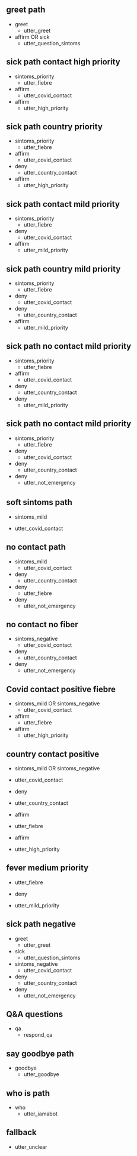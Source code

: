 ## greet path
* greet
  - utter_greet
* affirm OR sick
  - utter_question_sintoms

## sick path contact high priority
* sintoms_priority
  - utter_fiebre
* affirm
  - utter_covid_contact
* affirm
  - utter_high_priority

## sick path country priority
* sintoms_priority
  - utter_fiebre
* affirm
  - utter_covid_contact
* deny 
  - utter_country_contact
* affirm
  - utter_high_priority

## sick path contact mild priority
* sintoms_priority
  - utter_fiebre
* deny
  - utter_covid_contact
* affirm 
  - utter_mild_priority

## sick path country mild priority
* sintoms_priority
  - utter_fiebre
* deny
  - utter_covid_contact
* deny 
  - utter_country_contact
* affirm
  - utter_mild_priority 

## sick path no contact mild priority
* sintoms_priority
  - utter_fiebre
* affirm
  - utter_covid_contact
* deny 
  - utter_country_contact
* deny
  - utter_mild_priority

## sick path no contact mild priority
* sintoms_priority
  - utter_fiebre
* deny
  - utter_covid_contact
* deny 
  - utter_country_contact
* deny
  - utter_not_emergency

######

## soft sintoms path
* sintoms_mild 
 - utter_covid_contact

## no contact path
* sintoms_mild 
  - utter_covid_contact
* deny
  - utter_country_contact
* deny
  - utter_fiebre
* deny
  - utter_not_emergency

## no contact no fiber
* sintoms_negative
  - utter_covid_contact
* deny
  - utter_country_contact
* deny
  - utter_not_emergency

## Covid contact positive fiebre
* sintoms_mild OR sintoms_negative
  - utter_covid_contact
* affirm
  - utter_fiebre
* affirm
  - utter_high_priority

## country contact positive
* sintoms_mild OR sintoms_negative
 - utter_covid_contact
* deny
 - utter_country_contact
* affirm
 - utter_fiebre
* affirm
 - utter_high_priority

## fever medium priority
 - utter_fiebre
* deny
 - utter_mild_priority

## sick path negative
* greet
  - utter_greet
* sick
  - utter_question_sintoms
* sintoms_negative
  - utter_covid_contact
* deny
  - utter_country_contact
* deny
  - utter_not_emergency

## Q&A questions
* qa
  - respond_qa

## say goodbye path
* goodbye
  - utter_goodbye

## who is path
* who
  - utter_iamabot

## fallback
  - utter_unclear

